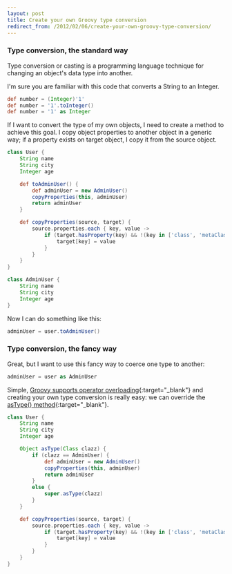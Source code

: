```yaml
---
layout: post
title: Create your own Groovy type conversion
redirect_from: /2012/02/06/create-your-own-groovy-type-conversion/
---
```


### Type conversion, the standard way

Type conversion or casting is a programming language technique for changing an
object's data type into another.

I'm sure you are familiar with this code that converts a String to an Integer.

```groovy
def number = (Integer)'1'
def number = '1'.toInteger()
def number = '1' as Integer
```

If I want to convert the type of my own objects, I need to create a method to
achieve this goal. I copy object properties to another object in a generic way;
if a property exists on target object, I copy it from the source object.

```groovy
class User {
    String name
    String city
    Integer age

    def toAdminUser() {
        def adminUser = new AdminUser()
        copyProperties(this, adminUser)
        return adminUser
    }

    def copyProperties(source, target) {
        source.properties.each { key, value ->
            if (target.hasProperty(key) && !(key in ['class', 'metaClass'])) {
                target[key] = value
            }
        }
    }
}

class AdminUser {
    String name
    String city
    Integer age
}
```

Now I can do something like this:

```groovy
adminUser = user.toAdminUser()
```


### Type conversion, the fancy way

Great, but I want to use this fancy way to coerce one type to another:

```groovy
adminUser = user as AdminUser
```

Simple, [Groovy supports operator overloading][1]{:target="_blank"} and
creating your own type conversion is really easy: we can override the
[asType() method][2]{:target="_blank"}.

```groovy
class User {
    String name
    String city
    Integer age

    Object asType(Class clazz) {
        if (clazz == AdminUser) {
            def adminUser = new AdminUser()
            copyProperties(this, adminUser)
            return adminUser
        }
        else {
            super.asType(clazz)
        }
    }

    def copyProperties(source, target) {
        source.properties.each { key, value ->
            if (target.hasProperty(key) && !(key in ['class', 'metaClass'])) {
                target[key] = value
            }
        }
    }
}
```


[1]: http://groovy.codehaus.org/Operator+Overloading
[2]: http://groovy.codehaus.org/groovy-jdk/java/lang/Object.html#asType%28java.lang.Class%29
